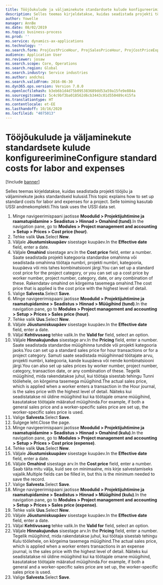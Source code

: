 ```yaml
---
title: Tööjõukulude ja väljaminekute standardsete kulude konfigureerimine
description: Selles teemas kirjeldatakse, kuidas seadistada projekti tööjõu ja väljaminekute jaoks standardseid kulusid.
author: Yowelle
manager: AnnBe
ms.date: 08/02/2019
ms.topic: business-process
ms.prod: ''
ms.service: dynamics-ax-applications
ms.technology: ''
ms.search.form: ProjCostPriceHour, ProjSalesPriceHour, ProjCostPriceExpense, ProjSalesPriceCost
audience: Application User
ms.reviewer: josaw
ms.search.scope: Core, Operations
ms.search.region: Global
ms.search.industry: Service industries
ms.author: andchoi
ms.search.validFrom: 2016-06-30
ms.dyn365.ops.version: Version 7.0.0
ms.openlocfilehash: b3eb6b1d4d75b095383689dd53a59a15fe9e884a
ms.sourcegitcommit: 5c4c9bf3ba018562d6cb3443c01d550489c415fa
ms.translationtype: HT
ms.contentlocale: et-EE
ms.lasthandoff: 10/16/2020
ms.locfileid: "4075013"
---
```

# <a name="configure-standard-costs-for-labor-and-expenses"></a><span data-ttu-id="cf6dc-103">Tööjõukulude ja väljaminekute standardsete kulude konfigureerimine</span><span class="sxs-lookup"><span data-stu-id="cf6dc-103">Configure standard costs for labor and expenses</span></span>

[!include [banner](../../includes/banner.md)]

<span data-ttu-id="cf6dc-104">Selles teemas kirjeldatakse, kuidas seadistada projekti tööjõu ja väljaminekute jaoks standardseid kulusid.</span><span class="sxs-lookup"><span data-stu-id="cf6dc-104">This topic explains how to set up standard costs for labor and expenses for a project.</span></span> <span data-ttu-id="cf6dc-105">Selle toiming kasutab USSI andmekomplekti.</span><span class="sxs-lookup"><span data-stu-id="cf6dc-105">This task uses the USSI data set.</span></span>

1. <span data-ttu-id="cf6dc-106">Minge navigeerimispaani jaotisse **Moodulid > Projektijuhtimine ja raamatupidamine > Seadistus > Hinnad > Omahind (tund)**.</span><span class="sxs-lookup"><span data-stu-id="cf6dc-106">In the navigation pane, go to **Modules > Project management and accounting > Setup > Prices > Cost price (hour)**.</span></span>
2. <span data-ttu-id="cf6dc-107">Tehke valik **Uus**.</span><span class="sxs-lookup"><span data-stu-id="cf6dc-107">Select **New**.</span></span>
3. <span data-ttu-id="cf6dc-108">Väljale **Jõustumiskuupäev** sisestage kuupäev.</span><span class="sxs-lookup"><span data-stu-id="cf6dc-108">In the **Effective date** field, enter a date.</span></span>
4. <span data-ttu-id="cf6dc-109">Väljale **Omahind** sisestage arv.</span><span class="sxs-lookup"><span data-stu-id="cf6dc-109">In the **Cost price** field, enter a number.</span></span> <span data-ttu-id="cf6dc-110">Saate seadistada projekti kategooria standardse omahinna või seadistada omahinna töötaja numbri, projekti numbri, kategooria, kuupäeva või mis tahes kombinatsiooni järgi.</span><span class="sxs-lookup"><span data-stu-id="cf6dc-110">You can set up a standard cost price for the project category, or you can set up a cost price by worker number, project number, category, date, or any combination of these.</span></span> <span data-ttu-id="cf6dc-111">Rakendatav omahind on kõrgeima tasemega omahind.</span><span class="sxs-lookup"><span data-stu-id="cf6dc-111">The cost price that is applied is the cost price with the highest level of detail.</span></span>  
5. <span data-ttu-id="cf6dc-112">Valige **Salvesta**.</span><span class="sxs-lookup"><span data-stu-id="cf6dc-112">Select **Save**.</span></span>
6. <span data-ttu-id="cf6dc-113">Minge navigeerimispaani jaotisse **Moodulid > Projektijuhtimine ja raamatupidamine > Seadistus > Hinnad > Müügihind (tund)**.</span><span class="sxs-lookup"><span data-stu-id="cf6dc-113">In the navigation pane, go to **Modules > Project management and accounting > Setup > Prices > Sales price (hour)**.</span></span>
7. <span data-ttu-id="cf6dc-114">Tehke valik **Uus**.</span><span class="sxs-lookup"><span data-stu-id="cf6dc-114">Select **New**.</span></span>
8. <span data-ttu-id="cf6dc-115">Väljale **Jõustumiskuupäev** sisestage kuupäev.</span><span class="sxs-lookup"><span data-stu-id="cf6dc-115">In the **Effective date** field, enter a date.</span></span>
9. <span data-ttu-id="cf6dc-116">Väljal **Kehtivusaeg** tehke valik.</span><span class="sxs-lookup"><span data-stu-id="cf6dc-116">In the **Valid for** field, select an option.</span></span>
10. <span data-ttu-id="cf6dc-117">Väljale **Hinnakujundus** sisestage arv.</span><span class="sxs-lookup"><span data-stu-id="cf6dc-117">In the **Pricing** field, enter a number.</span></span> <span data-ttu-id="cf6dc-118">Saate seadistada standardse müügihinna tundide või projekti kategooria jaoks.</span><span class="sxs-lookup"><span data-stu-id="cf6dc-118">You can set up a standard sales price for hour transactions or for a project category.</span></span> <span data-ttu-id="cf6dc-119">Samuti saate seadistada müügihinnad töötajate arvu, projekti numbri, kategooria, kande kuupäeva või nende kombinatsiooni järgi.</span><span class="sxs-lookup"><span data-stu-id="cf6dc-119">You can also set up sales prices by worker number, project number, category, transaction date, or any combination of these.</span></span> <span data-ttu-id="cf6dc-120">Tegelik müügihind, mida rakendatakse juhul, kui töötaja sisestab tehingu Tunni töölehele, on kõrgeima tasemega müügihind.</span><span class="sxs-lookup"><span data-stu-id="cf6dc-120">The actual sales price, which is applied when a worker enters a transaction in the Hour journal, is the sales price with the highest level of detail.</span></span> <span data-ttu-id="cf6dc-121">Näiteks kui seadistatakse nii üldine müügihind kui ka töötajale omane müügihind, kasutatakse töötajale määratud müügihinda.</span><span class="sxs-lookup"><span data-stu-id="cf6dc-121">For example, if both a general sales price and a worker-specific sales price are set up, the worker-specific sales price is used.</span></span>  
11. <span data-ttu-id="cf6dc-122">Valige **Salvesta**.</span><span class="sxs-lookup"><span data-stu-id="cf6dc-122">Select **Save**.</span></span>
12. <span data-ttu-id="cf6dc-123">Sulgege leht.</span><span class="sxs-lookup"><span data-stu-id="cf6dc-123">Close the page.</span></span>
13. <span data-ttu-id="cf6dc-124">Minge navigeerimispaani jaotisse **Moodulid > Projektijuhtimine ja raamatupidamine > Seadistus > Hinnad > Omahind (kulu)**.</span><span class="sxs-lookup"><span data-stu-id="cf6dc-124">In the navigation pane, go to **Modules > Project management and accounting > Setup > Prices > Cost price (expense)**.</span></span>
14. <span data-ttu-id="cf6dc-125">Tehke valik **Uus**.</span><span class="sxs-lookup"><span data-stu-id="cf6dc-125">Select **New**.</span></span>
15. <span data-ttu-id="cf6dc-126">Väljale **Jõustumiskuupäev** sisestage kuupäev.</span><span class="sxs-lookup"><span data-stu-id="cf6dc-126">In the **Effective date** field, enter a date.</span></span>
16. <span data-ttu-id="cf6dc-127">Väljale **Omahind** sisestage arv.</span><span class="sxs-lookup"><span data-stu-id="cf6dc-127">In the **Cost price** field, enter a number.</span></span> <span data-ttu-id="cf6dc-128">Saab täita mitu välja, kuid see on minimaalne, mis kirje salvestamiseks vajalik.</span><span class="sxs-lookup"><span data-stu-id="cf6dc-128">Multiple fields can be filled in, but this is the minimum needed to save the record.</span></span>  
17. <span data-ttu-id="cf6dc-129">Valige **Salvesta**.</span><span class="sxs-lookup"><span data-stu-id="cf6dc-129">Select **Save**.</span></span>
18. <span data-ttu-id="cf6dc-130">Minge navigeerimispaani jaotisse **Moodulid > Projektijuhtimine ja raamatupidamine > Seadistus > Hinnad > Müügihind (kulu)**.</span><span class="sxs-lookup"><span data-stu-id="cf6dc-130">In the navigation pane, go to **Modules > Project management and accounting > Setup > Prices > Sales price (expense)**.</span></span>
19. <span data-ttu-id="cf6dc-131">Tehke valik **Uus**.</span><span class="sxs-lookup"><span data-stu-id="cf6dc-131">Select **New**.</span></span>
20. <span data-ttu-id="cf6dc-132">Väljale **Jõustumiskuupäev** sisestage kuupäev.</span><span class="sxs-lookup"><span data-stu-id="cf6dc-132">In the **Effective date** field, enter a date.</span></span>
21. <span data-ttu-id="cf6dc-133">Väljal **Kehtivusaeg** tehke valik.</span><span class="sxs-lookup"><span data-stu-id="cf6dc-133">In the **Valid for** field, select an option.</span></span>
22. <span data-ttu-id="cf6dc-134">Väljale **Hinnakujundus** sisestage arv.</span><span class="sxs-lookup"><span data-stu-id="cf6dc-134">In the **Pricing** field, enter a number.</span></span> <span data-ttu-id="cf6dc-135">Tegelik müügihind, mida rakendatakse juhul, kui töötaja sisestab tehingu Kulu töölehele, on kõrgeima tasemega müügihind.</span><span class="sxs-lookup"><span data-stu-id="cf6dc-135">The actual sales price, which is applied when a worker enters transactions in an expense journal, is the sales price with the highest level of detail.</span></span> <span data-ttu-id="cf6dc-136">Näiteks kui seadistatakse nii üldine müügihind kui ka töötajale omane müügihind, kasutatakse töötajale määratud müügihinda.</span><span class="sxs-lookup"><span data-stu-id="cf6dc-136">For example, if both a general and a worker-specific sales price are set up, the worker-specific sales price is used.</span></span>  
23. <span data-ttu-id="cf6dc-137">Valige **Salvesta**.</span><span class="sxs-lookup"><span data-stu-id="cf6dc-137">Select **Save**.</span></span>

